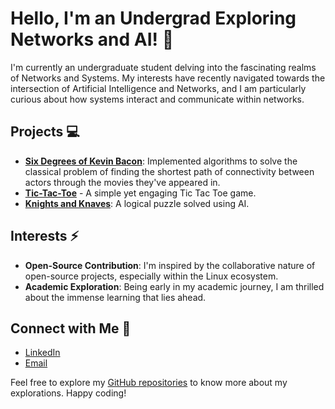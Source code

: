 # Hello, I'm an Undergrad Exploring Networks and AI! 👋

I'm currently an undergraduate student delving into the fascinating realms of Networks and Systems. My interests have recently navigated towards the intersection of Artificial Intelligence and Networks, and I am particularly curious about how systems interact and communicate within networks.

## Projects :computer:
- **[Six Degrees of Kevin Bacon](https://github.com/caiogimenes/six-degrees)**: Implemented algorithms to solve the classical problem of finding the shortest path of connectivity between actors through the movies they've appeared in.
- **[Tic-Tac-Toe](https://github.com/caiogimenes/tictactoe)** - A simple yet engaging Tic Tac Toe game.
- **[Knights and Knaves](https://github.com/caiogimenes/knights-and-knaves)**: A logical puzzle solved using AI.


## Interests :zap:
- **Open-Source Contribution**: I'm inspired by the collaborative nature of open-source projects, especially within the Linux ecosystem.
- **Academic Exploration**: Being early in my academic journey, I am thrilled about the immense learning that lies ahead.

## Connect with Me :handshake:
- [LinkedIn](https://www.linkedin.com/in/caio-gimenes-profile/)
- [Email](dias.cgimenes@gmail.com)

Feel free to explore my [GitHub repositories](https://github.com/caiogimenes?tab=repositories) to know more about my explorations. Happy coding!
